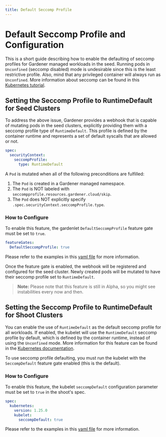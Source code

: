 ```yaml
---
title: Default Seccomp Profile
---
```


# Default Seccomp Profile and Configuration 

This is a short guide describing how to enable the defaulting of seccomp profiles for Gardener managed workloads in the seed. Running pods in `Unconfined` (seccomp disabled) mode is undesirable since this is the least restrictive profile. Also, mind that any privileged container will always run as `Unconfined`. More information about seccomp can be found in this [Kubernetes tutorial](https://kubernetes.io/docs/tutorials/security/seccomp/).

## Setting the Seccomp Profile to RuntimeDefault for Seed Clusters

To address the above issue, Gardener provides a webhook that is capable of mutating pods in the seed clusters, explicitly providing them with a seccomp profile type of `RuntimeDefault`. This profile is defined by the container runtime and represents a set of default syscalls that are allowed or not.
```yaml
spec:
  securityContext:
    seccompProfile:
      type: RuntimeDefault
```

A `Pod` is mutated when all of the following preconditions are fulfilled:
1. The `Pod` is created in a Gardener managed namespace.
2. The `Pod` is NOT labeled with `seccompprofile.resources.gardener.cloud/skip`.
3. The `Pod` does NOT explicitly specify `.spec.securityContext.seccompProfile.type`.

### How to Configure

To enable this feature, the gardenlet `DefaultSeccompProfile` feature gate must be set to `true`.

```yaml
featureGates:
  DefaultSeccompProfile: true
``` 
Please refer to the examples in this [yaml file](../../example/20-componentconfig-gardenlet.yaml) for more information.

Once the feature gate is enabled, the webhook will be registered and configured for the seed cluster. Newly created pods will be mutated to have their seccomp profile set to `RuntimeDefault`.

> **Note:** Please note that this feature is still in Alpha, so you might see instabilities every now and then. 

## Setting the Seccomp Profile to RuntimeDefault for Shoot Clusters

You can enable the use of `RuntimeDefault` as the default seccomp profile for all workloads. If enabled, the kubelet will use the `RuntimeDefault` seccomp profile by default, which is defined by the container runtime, instead of using the `Unconfined` mode. More information for this feature can be found in the [Kubernetes documentation](https://kubernetes.io/docs/tutorials/security/seccomp/#enable-the-use-of-runtimedefault-as-the-default-seccomp-profile-for-all-workloads).

To use seccomp profile defaulting, you must run the kubelet with the `SeccompDefault` feature gate enabled (this is the default).

### How to Configure

To enable this feature, the kubelet `seccompDefault` configuration parameter must be set to `true` in the shoot's spec.

```yaml
spec:
  kubernetes:
    version: 1.25.0
    kubelet:
      seccompDefault: true
```

Please refer to the examples in this [yaml file](../../example/90-shoot.yaml) for more information.
